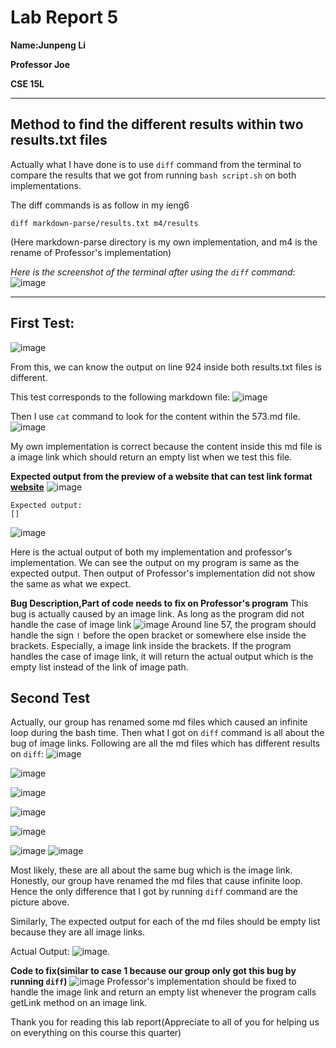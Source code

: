 >
# Lab Report 5
>
**Name:Junpeng Li**
>
**Professor Joe**
>
**CSE 15L**
>
___
## Method to find the different results within two results.txt files
>
Actually what I have done is to use `diff` command from the terminal to compare the results that we got from running `bash script.sh` on both implementations.
>
The diff commands is as follow in my ieng6
```
diff markdown-parse/results.txt m4/results
```
(Here markdown-parse directory is my own implementation, and m4 is the rename of Professor's implementation)
>
*Here is the screenshot of the terminal after using the `diff` command*:
![image](lab5.1.png)
>
___
## First Test:
>
![image](lab5.2.png)
>
From this, we can know the output on line 924 inside both results.txt files is different.
>
This test corresponds to the following markdown file:
![image](lab5.3.png)
>
Then I use `cat` command to look for the content within the 573.md file.
![image](lab5.5.PNG)
>
My own implementation is correct because the content inside this md file is a image link which should return an empty list when we test this file.
>
**Expected output from the preview of a website that can test link format [website](https://spec.commonmark.org/dingus/)**
![image](lab5.6.PNG)
```
Expected output:
[]
```
>
![image](lab5.2.png)
>
Here is the actual output of both my implementation and professor's implementation.
We can see the output on my program is same as the expected output. Then output of Professor's implementation did not show the same as what we expect.
>
**Bug Description,Part of code needs to fix on Professor's program**
This bug is actually caused by an image link. As long as the program did not handle the case of image link 
![image](lab5.7.PNG)
Around line 57, the program should handle the sign `!` before the open bracket or somewhere else inside the brackets. Especially, a image link inside the brackets. If the program handles the case of image link, it will return the actual output which is the empty list instead of the link of image path.

## Second Test
Actually, our group has renamed some md files which caused an infinite loop during the bash time. Then what I got on `diff` command is all about the bug of image links. Following are all the md files which has different results on `diff`:
![image](lab5.1.png)
>
![image](lab5.8.PNG)
>
![image](lab5.9.PNG)
>
![image](lab5.10.PNG)
>
![image](lab5.12.PNG)
>
![image](lab5.11.PNG)
![image](lab5.13.PNG)
>
Most likely, these are all about the same bug which is the image link. Honestly, our group have renamed the md files that cause infinite loop. Hence the only difference that I got by running `diff` command are the picture above.
>
Similarly, The expected output for each of the md files should be empty list because they are all image links.
>
Actual Output:
![image](lab5.1.png).
>
**Code to fix(similar to case 1 because our group only got this bug by running `diff`)**
![image](lab5.7.PNG)
Professor's implementation should be fixed to handle the image link and return an empty list whenever the program calls getLink method on an image link.
>

Thank you for reading this lab report(Appreciate to all of you for helping us on everything on this course this quarter)
>

